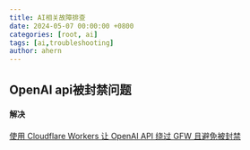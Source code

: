 ```yaml
---
title: AI相关故障排查
date: 2024-05-07 00:00:00 +0800
categories: [root, ai]
tags: [ai,troubleshooting]
author: ahern
---
```


## OpenAI api被封禁问题
#### 解决
[使用 Cloudflare Workers 让 OpenAI API 绕过 GFW 且避免被封禁](https://github.com/noobnooc/noobnooc/discussions/9)

